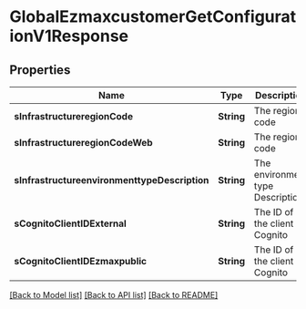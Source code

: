 # GlobalEzmaxcustomerGetConfigurationV1Response

## Properties
Name | Type | Description | Notes
------------ | ------------- | ------------- | -------------
**sInfrastructureregionCode** | **String** | The region code | 
**sInfrastructureregionCodeWeb** | **String** | The region code | 
**sInfrastructureenvironmenttypeDescription** | **String** | The environment type Description | 
**sCognitoClientIDExternal** | **String** | The ID of the client in Cognito | [optional] 
**sCognitoClientIDEzmaxpublic** | **String** | The ID of the client in Cognito | 

[[Back to Model list]](../README.md#documentation-for-models) [[Back to API list]](../README.md#documentation-for-api-endpoints) [[Back to README]](../README.md)


